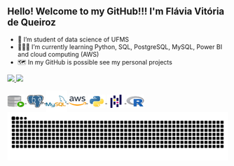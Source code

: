## Hello! Welcome to my GitHub!!! I'm Flávia Vitória de Queiroz
- 📔 I’m student of data science of UFMS
- 👩🏽‍💻 I’m currently learning Python, SQL, PostgreSQL, MySQL, Power BI and cloud computing (AWS)
- 🗺️ In my GitHub is possible see my personal projects 

<div>
<a href="https://github.com/flaviavitoriadequeiroz">
<img height="170em" src="https://github-readme-stats.vercel.app/api?username=flaviavitoriadequeiroz&show_icons=true&theme=neon&include_all_commits-true&count_private-true"/_>
<img height="170em" src="https://github-readme-stats.vercel.app/api/top-langs/?username=flaviavitoriadequeiroz&layout=compact&langs_count=16&theme=neon"/_>
</div>

<div style="display: inline_block"><br>
  <img align="center" alt="sql" height="30" width="40" src="https://github.com/devicons/devicon/blob/master/icons/sqldeveloper/sqldeveloper-original.svg">
  <img align="center" alt="sql" height="30" width="40" src="https://github.com/devicons/devicon/blob/master/icons/postgresql/postgresql-original.svg">
  <img align="center" alt="mysql" height="50" width="48" src="https://github.com/devicons/devicon/blob/master/icons/mysql/mysql-original-wordmark.svg">
  <img align="center" alt="aws" height="35" width="40" src="https://github.com/devicons/devicon/blob/master/icons/amazonwebservices/amazonwebservices-original-wordmark.svg">
  <img align="center" alt="Python" height="30" width="40" src="https://raw.githubusercontent.com/devicons/devicon/master/icons/python/python-original.svg">
  <img align="center" alt="R" height="30" width="40" src="https://github.com/devicons/devicon/blob/master/icons/pandas/pandas-original.svg">
  <img align="center" alt="R" height="30" width="40" src="https://github.com/devicons/devicon/blob/master/icons/r/r-original.svg">
</div>

<picture>
  <source media="(prefers-color-scheme: dark)" srcset="https://raw.githubusercontent.com/flaviavitoriadequeiroz/flaviavitoriadequeiroz/output/github-contribution-grid-snake-dark.svg">
  <source media="(prefers-color-scheme: light)" srcset="https://raw.githubusercontent.com/flaviavitoriadequeiroz/flaviavitoriadequeiroz/output/github-contribution-grid-snake-dark.svg">
  <img align="center" alt="github contribution grid snake animation" src="https://raw.githubusercontent.com/flaviavitoriadequeiroz/flaviavitoriadequeiroz/output/github-contribution-grid-snake.svg">
</picture>
<br><br>

